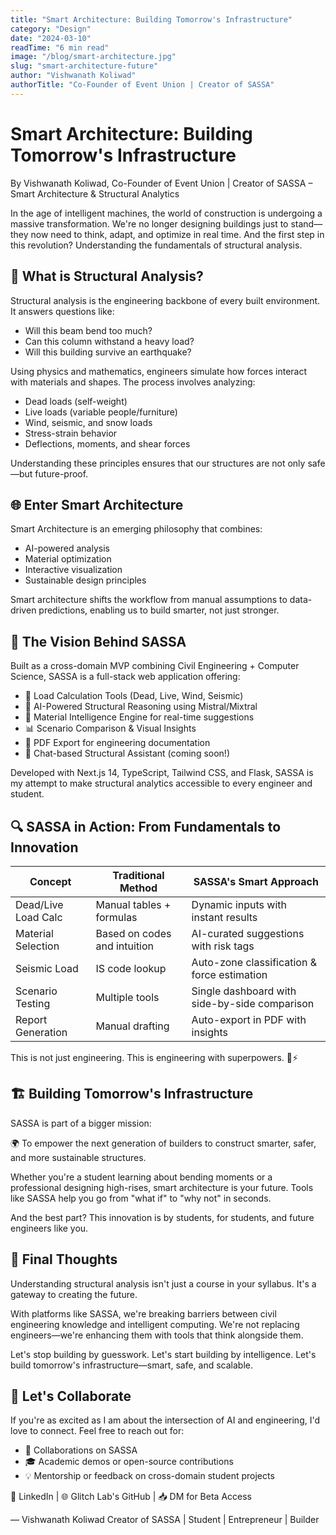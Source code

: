 ```yaml
---
title: "Smart Architecture: Building Tomorrow's Infrastructure"
category: "Design"
date: "2024-03-10"
readTime: "6 min read"
image: "/blog/smart-architecture.jpg"
slug: "smart-architecture-future"
author: "Vishwanath Koliwad"
authorTitle: "Co-Founder of Event Union | Creator of SASSA"
---
```


# Smart Architecture: Building Tomorrow's Infrastructure

By Vishwanath Koliwad, Co-Founder of Event Union | Creator of SASSA – Smart Architecture & Structural Analytics

In the age of intelligent machines, the world of construction is undergoing a massive transformation. We're no longer designing buildings just to stand—they now need to think, adapt, and optimize in real time. And the first step in this revolution? Understanding the fundamentals of structural analysis.

## 🧱 What is Structural Analysis?

Structural analysis is the engineering backbone of every built environment. It answers questions like:

- Will this beam bend too much?
- Can this column withstand a heavy load?
- Will this building survive an earthquake?

Using physics and mathematics, engineers simulate how forces interact with materials and shapes. The process involves analyzing:

- Dead loads (self-weight)
- Live loads (variable people/furniture)
- Wind, seismic, and snow loads
- Stress-strain behavior
- Deflections, moments, and shear forces

Understanding these principles ensures that our structures are not only safe—but future-proof.

## 🌐 Enter Smart Architecture

Smart Architecture is an emerging philosophy that combines:

- AI-powered analysis
- Material optimization
- Interactive visualization
- Sustainable design principles

Smart architecture shifts the workflow from manual assumptions to data-driven predictions, enabling us to build smarter, not just stronger.

## 🚀 The Vision Behind SASSA

Built as a cross-domain MVP combining Civil Engineering + Computer Science, SASSA is a full-stack web application offering:

- 🎯 Load Calculation Tools (Dead, Live, Wind, Seismic)
- 🤖 AI-Powered Structural Reasoning using Mistral/Mixtral
- 🧮 Material Intelligence Engine for real-time suggestions
- 📊 Scenario Comparison & Visual Insights
- 🧾 PDF Export for engineering documentation
- 💬 Chat-based Structural Assistant (coming soon!)

Developed with Next.js 14, TypeScript, Tailwind CSS, and Flask, SASSA is my attempt to make structural analytics accessible to every engineer and student.

## 🔍 SASSA in Action: From Fundamentals to Innovation

| Concept | Traditional Method | SASSA's Smart Approach |
|---------|-------------------|------------------------|
| Dead/Live Load Calc | Manual tables + formulas | Dynamic inputs with instant results |
| Material Selection | Based on codes and intuition | AI-curated suggestions with risk tags |
| Seismic Load | IS code lookup | Auto-zone classification & force estimation |
| Scenario Testing | Multiple tools | Single dashboard with side-by-side comparison |
| Report Generation | Manual drafting | Auto-export in PDF with insights |

This is not just engineering. This is engineering with superpowers. 🧠⚡

## 🏗️ Building Tomorrow's Infrastructure

SASSA is part of a bigger mission:

🌍 To empower the next generation of builders to construct smarter, safer, and more sustainable structures.

Whether you're a student learning about bending moments or a professional designing high-rises, smart architecture is your future. Tools like SASSA help you go from "what if" to "why not" in seconds.

And the best part? This innovation is by students, for students, and future engineers like you.

## 🎯 Final Thoughts

Understanding structural analysis isn't just a course in your syllabus. It's a gateway to creating the future.

With platforms like SASSA, we're breaking barriers between civil engineering knowledge and intelligent computing. We're not replacing engineers—we're enhancing them with tools that think alongside them.

Let's stop building by guesswork. Let's start building by intelligence.
Let's build tomorrow's infrastructure—smart, safe, and scalable.

## 🙌 Let's Collaborate

If you're as excited as I am about the intersection of AI and engineering, I'd love to connect.
Feel free to reach out for:

- 🚧 Collaborations on SASSA
- 🎓 Academic demos or open-source contributions
- 💡 Mentorship or feedback on cross-domain student projects

🔗 LinkedIn | 🌐 Glitch Lab's GitHub | 📥 DM for Beta Access

— Vishwanath Koliwad
Creator of SASSA | Student | Entrepreneur | Builder 